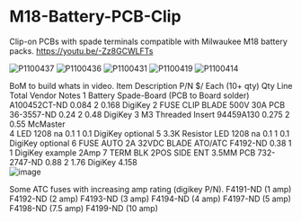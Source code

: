 # M18-Battery-PCB-Clip
Clip-on PCBs with spade terminals compatible with Milwaukee M18 battery packs. 
https://youtu.be/-Zz8GCWLFTs

![P1100437](https://github.com/user-attachments/assets/ee64d6ab-c08d-48b7-a5c6-b3ada54877be)
![P1100436](https://github.com/user-attachments/assets/e55b9321-e286-4443-8142-17e128838322)
![P1100431](https://github.com/user-attachments/assets/430ef530-c3c8-4604-98ad-9fdf5d7b2cd7)
![P1100419](https://github.com/user-attachments/assets/ec0372de-abf6-4da7-82e9-2ab3f26a7eb7)
![P1100414](https://github.com/user-attachments/assets/beac9eee-0855-45e0-bd37-8f1f54066365)

BoM to build whats in video. 
Item	Description	P/N	$/ Each (10+ qty)	Qty	Line Total	Vendor	Notes
1	Battery Spade-Board (PCB to Board solder)	A100452CT-ND	0.084	2	0.168	DigiKey	
2	FUSE CLIP BLADE 500V 30A PCB	36-3557-ND	0.24	2	0.48	DigiKey	
3	M3 Threaded Insert	94459A130	0.275	2	0.55	McMaster	
4	LED 1208	na	0.1	1	0.1	DigiKey	optional
5	3.3K Resistor LED 1208	na	0.1	1	0.1	DigiKey	optional
6	FUSE AUTO 2A 32VDC BLADE ATO/ATC	F4192-ND	0.38	1	1	DigiKey	example 2Amp
7	TERM BLK 2POS SIDE ENT 3.5MM PCB	732-2747-ND	0.88	2	1.76	DigiKey	
					4.158		
![image](https://github.com/user-attachments/assets/e8f7f820-1fa2-4808-add2-3872c6c169a4)

Some ATC fuses with increasing amp rating (digikey P/N).
F4191-ND (1 amp)
F4192-ND (2 amp)
F4193-ND (3 amp)
F4194-ND (4 amp)
F4197-ND (5 amp)
F4198-ND (7.5 amp)
F4199-ND (10 amp)
